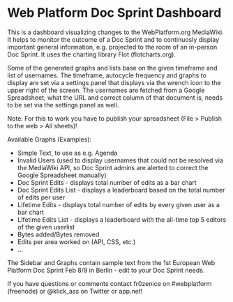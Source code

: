 Web Platform Doc Sprint Dashboard
=================================

This is a dashboard visualizing changes to the WebPlatform.org MediaWiki. It helps to monitor the outcome of a Doc Sprint and to continuosly display important general information, e.g. projected to the room of an in-person Doc Sprint. It uses the charting library Flot (flotcharts.org).

Some of the generated graphs and lists base on the given timeframe and list of usernames. The timeframe, autocycle frequency and graphs to display are set via a settings panel that displays via the wrench icon to the upper right of the screen. The usernames are fetched from a Google Spreadsheet; what the URL and correct column of that document is, needs to be set via the settings panel as well.

Note: For this to work you have to publish your spreadsheet (File > Publish to the web > All sheets)!

Available Graphs (Examples):
* Simple Text, to use as e.g. Agenda
* Invalid Users (used to display usernames that could not be resolved via the MediaWiki API, so Doc Sprint admins are alerted to correct the Google Spreadsheet manually)
* Doc Sprint Edits - displays total number of edits as a bar chart
* Doc Sprint Edits List - displays a leaderboard based on the total number of edits per user
* Lifetime Edits - displays total number of edits by every given user as a bar chart
* Lifetime Edits List - displays a leaderboard with the all-time top 5 editors of the given userlist 
* Bytes added/Bytes removed
* Edits per area worked on (API, CSS, etc.)
* ...

The Sidebar and Graphs contain sample text from the 1st European Web Platform Doc Sprint Feb 8/9 in Berlin - edit to your Doc Sprint needs.

If you have questions or comments contact 
fr0zenice on #webplatform (freenode) or 
@klick_ass on Twitter or app.net!
